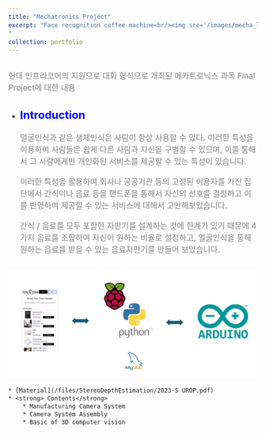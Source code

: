 ```yaml
---
title: "Mechatronics Project"
excerpt: "Face recognition coffee machine<br/><img src='/images/mecha_logo.png' width='500' height='300'>
"
collection: portfolio
---
```



<br>
<span style = "font-size:16px; color: gray;"> 현대 인프라코어의 지원으로 대회 형식으로 개최된 메카트로닉스 과목 Final Project에 대한 내용</span>
<br><br>

* <strong style = "color: blue; font-size:22px;">Introduction</strong><br>
    <span style = "font-size:16px; color: gray;"><br> 
    얼굴인식과 같은 생체인식은 사람이 항상 사용할 수 있다. 이러한 특성을 이용하여 사람들은 쉽게 다른 사람과 자신을 구별할 수 있으며, 이를 통해서 그 사람에게만 개인화된 서비스를 제공할 수 있는 특성이 있습니다.
    </span><br><br><span style = "font-size:16px; color: gray;">
    이러한 특성을 활용하여 회사나 공공기관 등의 고정된 이용자를 가진 집단에서 간식이나 음료 등을 핸드폰을 통해서 자신의 선호를 결정하고 이를 반영하여 제공할 수 있는 서비스에 대해서 고안해보았습니다.
    </span><br><br><span style = "font-size:16px; color: gray;">
    간식 / 음료를 모두 포함한 자판기를 설계하는 것에 한계가 있기 때문에 4가지 음료를 조합하여 자신이 원하는 비율로 설정하고, 얼굴인식을 통해 원하는 음료를 받을 수 있는 음료자판기를 만들어 보았습니다.
    </span><br><br>


<img src='/images/mecha.png' width='500'/>


    * [Material](/files/StereoDepthEstimation/2023-S UROP.pdf)
    * <strong> Contents</strong>
        * Manufacturing Camera System
        * Camera System Assembly
        * Basic of 3D computer vision



